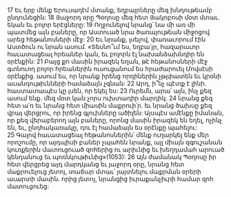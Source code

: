 17 Եւ երբ մենք Երուսաղէմ մտանք, եղբայրները մեզ խնդութեամբ ընդունեցին: 18 Յաջորդ օրը Պօղոսը մեզ հետ Յակոբոսի մօտ մտաւ. եկան եւ բոլոր երէցները: 19 Ողջունելով նրանց՝ նա մի առ մի պատմեց այն բաները, որ Աստուած նրա ծառայութեան միջոցով արեց հեթանոսների մէջ: 20 Եւ նրանք, լսելով, փառաւորում էին Աստծուն ու նրան ասում. «Տեսնո՞ւմ ես, եղբա՛յր, հազարաւոր հաւատացեալ հրեաներ կան, եւ բոլորն էլ նախանձախնդիր են օրէնքին: 21 Բայց քո մասին իրազեկ եղան, թէ հեթանոսների մէջ գտնուող բոլոր հրեաներին ուսուցանում ես հրաժարուել Մովսէսի օրէնքից. ասում ես, որ նրանք իրենց որդիներին չթլփատեն եւ կրօնի աւանդութիւնների համաձայն չգնան: 22 Արդ, ի՞նչ պէտք է լինի. հաստատապէս կը լսեն, որ եկել ես: 23 Ուրեմն, արա՛ այն, ինչ քեզ ասում ենք. մեզ մօտ կան չորս ուխտադիր մարդիկ. 24 նրանց քեզ հետ ա՛ռ եւ նրանց հետ միասին մաքրուի՛ր. եւ նրանց ծախսը քեզ վրայ վերցրու, որ իրենց գլուխները ածիլեն: Այսպէս ամէնքը իմանան, որ քեզ վերաբերող այն բաները, որոնց մասին իրազեկ են եղել, ոչինչ են, եւ, ընդհակառակը, դու էլ համաձայն ես օրէնքը պահելու: 25 Գալով հաւատացեալ հեթանոսներին՝ մենք ուղարկել ենք մեր որոշումը, որ այդպիսի բաներ չպահեն նրանք, այլ միայն զգուշանան կուռքերին մատուցուած զոհերից ու արիւնից եւ խեղդամահ արուած կենդանուց եւ պոռնկութիւնից»(1053): 26 Այն ժամանակ Պօղոսը իր հետ վերցրեց այդ մարդկանց եւ յաջորդ օրը, նրանց հետ մաքրուելուց յետոյ, տաճար մտաւ՝ յայտնելու մաքրման օրերի աւարտի մասին. որից յետոյ, նրանցից իւրաքանչիւրի համար զոհ մատուցուեց:
